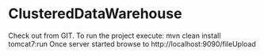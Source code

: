 # ClusteredDataWarehouse

Check out from GIT.
To run the project execute: mvn clean install tomcat7:run
Once server started browse to http://localhost:9090/fileUpload 
